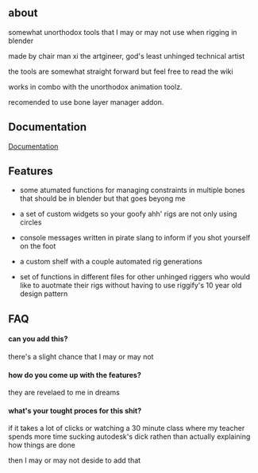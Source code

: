## about




somewhat unorthodox tools that I may or may not use when rigging in blender 

made by chair man xi the artgineer, god's least unhinged technical artist



the tools are somewhat straight forward but feel free to read the wiki

works in combo with the unorthodox animation toolz.

recomended to use bone layer manager addon.  






## Documentation

[Documentation](https://github.com/ChairmanArtgineer/unorthodox-rigging-tools/wiki)


## Features

- some atumated functions for managing constraints in multiple bones that should be in blender but that goes beyong me

- a set of custom widgets so your goofy ahh' rigs are not only using circles

- console messages written in pirate slang to inform if you shot yourself on the foot

-  a custom shelf with a couple automated rig generations

- set of functions in different files for other unhinged riggers who would like to auotmate their rigs without having to use riggify's 10 year old design pattern





## FAQ

#### can you add this?

there's a slight chance that I may or may not 

#### how do you come up with the features?

they are revelaed to me in dreams

#### what's your tought proces for this shit?

if it takes a lot of clicks or watching a 30 minute class
where my teacher spends more time sucking autodesk's dick rathen than actually explaining how things are done

then I may or may not deside to add that


